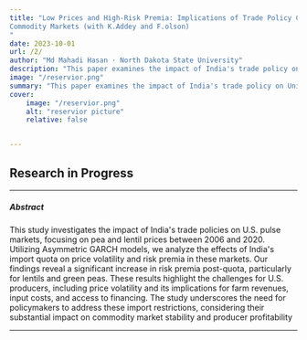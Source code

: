 ```yaml
---
title: "Low Prices and High-Risk Premia: Implications of Trade Policy Contagion on US
Commodity Markets (with K.Addey and F.olson)
"
date: 2023-10-01
url: /2/
author: "Md Mahadi Hasan · North Dakota State University"
description: "This paper examines the impact of India's trade policy on United State's pulse market."
image: "/reservior.png"
summary: "This paper examines the impact of India's trade policy on United State's pulse market."
cover:
    image: "/reservior.png"
    alt: "reservior picture"
    relative: false


---
```

Research in Progress
---



---

##### Abstract
This study investigates the impact of India's trade policies on U.S. pulse markets,
focusing on pea and lentil prices between 2006 and 2020. Utilizing Asymmetric GARCH
models, we analyze the effects of India's import quota on price volatility and risk premia
in these markets. Our findings reveal a significant increase in risk premia post-quota,
particularly for lentils and green peas. These results highlight the challenges for U.S.
producers, including price volatility and its implications for farm revenues, input costs,
and access to financing. The study underscores the need for policymakers to address these
import restrictions, considering their substantial impact on commodity market stability and
producer profitability


---

